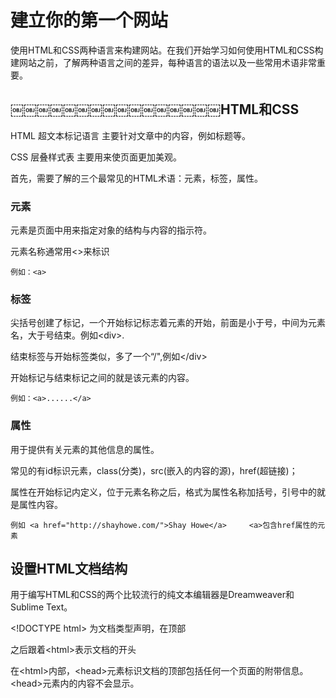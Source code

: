 # 建立你的第一个网站

使用HTML和CSS两种语言来构建网站。在我们开始学习如何使用HTML和CSS构建网站之前，了解两种语言之间的差异，每种语言的语法以及一些常用术语非常重要。

## ￼￼￼￼￼￼￼￼￼￼￼￼￼￼￼￼HTML和CSS

HTML  超文本标记语言 主要针对文章中的内容，例如标题等。

CSS  层叠样式表  主要用来使页面更加美观。

首先，需要了解的三个最常见的HTML术语：元素，标签，属性。

### 元素

元素是页面中用来指定对象的结构与内容的指示符。

元素名称通常用&lt;&gt;来标识

```
例如：<a>
```

### 标签

尖括号创建了标记，一个开始标记标志着元素的开始，前面是小于号，中间为元素名，大于号结束。例如&lt;div&gt;.

结束标签与开始标签类似，多了一个“/",例如&lt;/div&gt;

开始标记与结束标记之间的就是该元素的内容。

```
例如：<a>......</a>
```

### 属性

用于提供有关元素的其他信息的属性。

常见的有id标识元素，class\(分类\)，src\(嵌入的内容的源\)，href\(超链接\)；

属性在开始标记内定义，位于元素名称之后，格式为属性名称加括号，引号中的就是属性内容。

```
例如 <a href="http://shayhowe.com/">Shay Howe</a>     <a>包含href属性的元素
```

## 设置HTML文档结构

用于编写HTML和CSS的两个比较流行的纯文本编辑器是Dreamweaver和Sublime Text。

&lt;!DOCTYPE html&gt; 为文档类型声明，在顶部

之后跟着&lt;html&gt;表示文档的开头

在&lt;html&gt;内部，&lt;head&gt;元素标识文档的顶部包括任何一个页面的附带信息。&lt;head&gt;元素内的内容不会显示。

